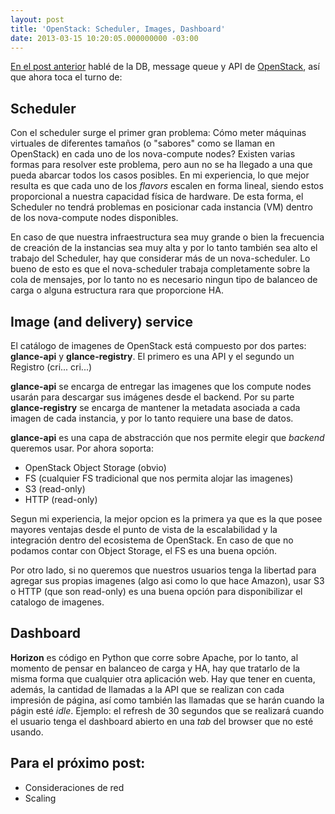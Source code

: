 ```yaml
---
layout: post
title: 'OpenStack: Scheduler, Images, Dashboard'
date: 2013-03-15 10:20:05.000000000 -03:00
---
```

[En el post anterior](http://borisquiroz.herokuapp.com/2013/03/12/openstack-database-message-queue-api/) hablé de la DB, message queue y API de [OpenStack](http://openstack.org), así que ahora toca el turno de:

## Scheduler
Con el scheduler surge el primer gran problema: Cómo meter máquinas virtuales de diferentes tamaños (o "sabores" como se llaman en OpenStack) en cada uno de los nova-compute nodes? Existen varias formas para resolver este problema, pero aun no se ha llegado a una que pueda abarcar todos los casos posibles. En mi experiencia, lo que mejor resulta es que cada uno de los *flavors* escalen en forma lineal, siendo estos proporcional a nuestra capacidad física de hardware. De esta forma, el Scheduler no tendrá problemas en posicionar cada instancia (VM) dentro de los nova-compute nodes disponibles.

En caso de que nuestra infraestructura sea muy grande o bien la frecuencia de creación de la instancias sea muy alta y por lo tanto también sea alto el trabajo del Scheduler, hay que considerar más de un nova-scheduler. Lo bueno de esto es que el nova-scheduler trabaja completamente sobre la cola de mensajes, por lo tanto no es necesario ningun tipo de balanceo de carga o alguna estructura rara que proporcione HA.

## Image (and delivery) service
El catálogo de imagenes de OpenStack está compuesto por dos partes: **glance-api** y **glance-registry**. El primero es una API y el segundo un Registro (cri... cri...)

**glance-api** se encarga de entregar las imagenes que los compute nodes usarán para descargar sus imágenes desde el backend. Por su parte **glance-registry** se encarga de mantener la metadata asociada a cada imagen de cada instancia, y por lo tanto requiere una base de datos.

**glance-api** es una capa de abstracción que nos permite elegir que *backend* queremos usar. Por ahora soporta:

- OpenStack Object Storage (obvio)
- FS (cualquier FS tradicional que nos permita alojar las imagenes)
- S3 (read-only)
- HTTP (read-only)

Segun mi experiencia, la mejor opcion es la primera ya que es la que posee mayores ventajas desde el punto de vista de la escalabilidad y la integración dentro del ecosistema de OpenStack. En caso de que no podamos contar con Object Storage, el FS es una buena opción.

Por otro lado, si no queremos que nuestros usuarios tenga la libertad para agregar sus propias imagenes (algo asi como lo que hace Amazon), usar S3 o HTTP (que son read-only) es una buena opción para disponibilizar el catalogo de imagenes.

## Dashboard
**Horizon** es código en Python que corre sobre Apache, por lo tanto, al momento de pensar en balanceo de carga y HA, hay que tratarlo de la misma forma que cualquier otra aplicación web. Hay que tener en cuenta, además, la cantidad de llamadas a la API que se realizan con cada impresión de página, así como también las llamadas que se harán cuando la págin esté *idle*. Ejemplo: el refresh de 30 segundos que se realizará cuando el usuario tenga el dashboard abierto en una *tab* del browser que no esté usando.

## Para el próximo post:
- Consideraciones de red
- Scaling

